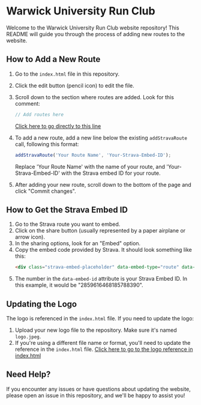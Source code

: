 # Warwick University Run Club

Welcome to the Warwick University Run Club website repository! This README will guide you through the process of adding new routes to the website.

## How to Add a New Route

1. Go to the `index.html` file in this repository.
2. Click the edit button (pencil icon) to edit the file.
3. Scroll down to the section where routes are added. Look for this comment:
   ```javascript
   // Add routes here
   ```
   [Click here to go directly to this line](https://github.com/yourusername/your-repo-name/blob/main/index.html#L55)

4. To add a new route, add a new line below the existing `addStravaRoute` call, following this format:
   ```javascript
   addStravaRoute('Your Route Name', 'Your-Strava-Embed-ID');
   ```
   Replace 'Your Route Name' with the name of your route, and 'Your-Strava-Embed-ID' with the Strava embed ID for your route.

5. After adding your new route, scroll down to the bottom of the page and click "Commit changes".

## How to Get the Strava Embed ID

1. Go to the Strava route you want to embed.
2. Click on the share button (usually represented by a paper airplane or arrow icon).
3. In the sharing options, look for an "Embed" option.
4. Copy the embed code provided by Strava. It should look something like this:
   ```html
   <div class="strava-embed-placeholder" data-embed-type="route" data-embed-id="2859616468185788390"></div>
   ```
5. The number in the `data-embed-id` attribute is your Strava Embed ID. In this example, it would be "2859616468185788390".

## Updating the Logo

The logo is referenced in the `index.html` file. If you need to update the logo:

1. Upload your new logo file to the repository. Make sure it's named `logo.jpeg`.
2. If you're using a different file name or format, you'll need to update the reference in the `index.html` file.
   [Click here to go to the logo reference in index.html](https://github.com/yourusername/your-repo-name/blob/main/index.html#L43)

## Need Help?

If you encounter any issues or have questions about updating the website, please open an issue in this repository, and we'll be happy to assist you!
